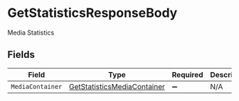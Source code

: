 # GetStatisticsResponseBody

Media Statistics


## Fields

| Field                                                                               | Type                                                                                | Required                                                                            | Description                                                                         |
| ----------------------------------------------------------------------------------- | ----------------------------------------------------------------------------------- | ----------------------------------------------------------------------------------- | ----------------------------------------------------------------------------------- |
| `MediaContainer`                                                                    | [GetStatisticsMediaContainer](../../Models/Requests/GetStatisticsMediaContainer.md) | :heavy_minus_sign:                                                                  | N/A                                                                                 |